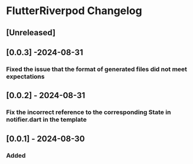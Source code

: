 <!-- Keep a Changelog guide -> https://keepachangelog.com -->

# FlutterRiverpod Changelog

## [Unreleased]

## [0.0.3] -2024-08-31

### Fixed the issue that the format of generated files did not meet expectations 

## [0.0.2] - 2024-08-31

### Fix the incorrect reference to the corresponding State in notifier.dart in the template

## [0.0.1] - 2024-08-30

### Added
